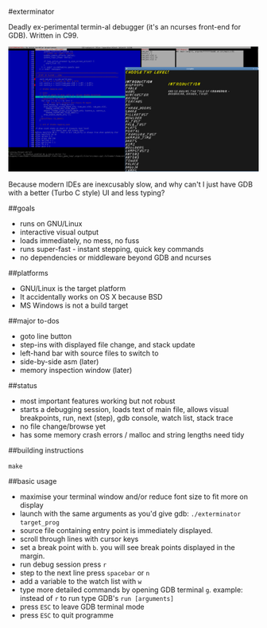 #exterminator

Deadly ex-perimental termin-al debugger (it's an ncurses front-end for GDB). Written in C99.

![screenshot](shots/crongscroll.png)

Because modern IDEs are inexcusably slow, and why can't I just have GDB with a better (Turbo C style) UI and less typing?

##goals

* runs on GNU/Linux
* interactive visual output
* loads immediately, no mess, no fuss
* runs super-fast - instant stepping, quick key commands
* no dependencies or middleware beyond GDB and ncurses

##platforms

* GNU/Linux is the target platform
* It accidentally works on OS X because BSD
* MS Windows is not a build target

##major to-dos

* goto line button
* step-ins with displayed file change, and stack update
* left-hand bar with source files to switch to
* side-by-side asm (later)
* memory inspection window (later)

##status

* most important features working but not robust
* starts a debugging session, loads text of main file, allows visual breakpoints, run, next (step), gdb console, watch list, stack trace
* no file change/browse yet
* has some memory crash errors / malloc and string lengths need tidy

##building instructions

`make`

##basic usage

* maximise your terminal window and/or reduce font size to fit more on display
* launch with the same arguments as you'd give gdb: `./exterminator target_prog`
* source file containing entry point is immediately displayed.
* scroll through lines with cursor keys
* set a break point with `b`. you will see break points displayed in the margin.
* run debug session press `r`
* step to the next line press `spacebar` or `n`
* add a variable to the watch list with `w`
* type more detailed commands by opening GDB terminal `g`. example: instead of `r` to run type GDB's `run [arguments]`
* press `ESC` to leave GDB terminal mode
* press `ESC` to quit programme
